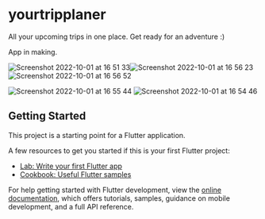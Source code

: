 # yourtripplaner

All your upcoming trips in one place. Get ready for an adventure :)

App in making.

![Screenshot 2022-10-01 at 16 51 33](https://user-images.githubusercontent.com/101131441/193415500-4557e598-bd9c-42bd-a335-9efa276a1981.png)![Screenshot 2022-10-01 at 16 56 23](https://user-images.githubusercontent.com/101131441/193415506-cdae8dda-6b7f-413b-a3e0-758c5ddaf43b.png)![Screenshot 2022-10-01 at 16 56 52](https://user-images.githubusercontent.com/101131441/193415509-62828a17-3aeb-47a5-a94b-056c4c9df4a1.png)

![Screenshot 2022-10-01 at 16 55 44](https://user-images.githubusercontent.com/101131441/193415523-f4beb68c-142a-4744-9842-0751b6a3a526.png)
![Screenshot 2022-10-01 at 16 54 46](https://user-images.githubusercontent.com/101131441/193415518-76fffe7f-d494-4cf6-bd99-24ec81779539.png)



## Getting Started

This project is a starting point for a Flutter application.

A few resources to get you started if this is your first Flutter project:

- [Lab: Write your first Flutter app](https://docs.flutter.dev/get-started/codelab)
- [Cookbook: Useful Flutter samples](https://docs.flutter.dev/cookbook)

For help getting started with Flutter development, view the
[online documentation](https://docs.flutter.dev/), which offers tutorials,
samples, guidance on mobile development, and a full API reference.
